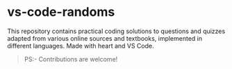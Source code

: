 # vs-code-randoms
This repository contains practical coding solutions to questions and quizzes adapted from various online sources and textbooks, implemented in different languages. Made with heart and VS Code.

> PS:- Contributions are welcome!

